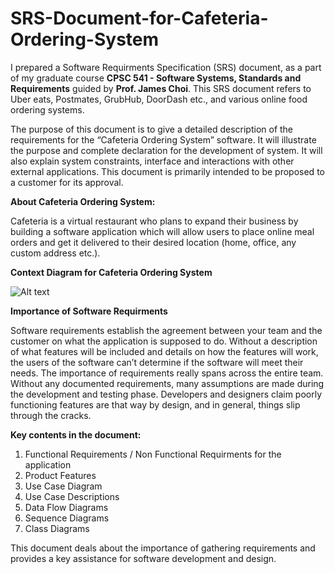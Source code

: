# SRS-Document-for-Cafeteria-Ordering-System

I prepared a Software Requirments Specification (SRS) document, as a part of my graduate course **CPSC 541 - Software Systems, Standards and Requirements** guided by **Prof. James Choi**. This SRS document refers to Uber eats, Postmates, GrubHub, DoorDash etc., and various online food ordering systems.

The purpose of this document is to give a detailed description of the requirements for the “Cafeteria Ordering System” software. It will illustrate the purpose and complete declaration for the development of system. It will also explain system constraints, interface and interactions with other external applications. This document is primarily intended to be proposed to a customer for its approval. 

**About Cafeteria Ordering System:**

Cafeteria is a virtual restaurant who plans to expand their business by building a software application which will allow users to place online meal orders and get it delivered to their desired location (home, office, any custom address etc.).

**Context Diagram for Cafeteria Ordering System**

![Alt text](https://raw.githubusercontent.com/deepu2010/SRS-Document-for-Cafeteria-Ordering-System/master/COS.JPG)

**Importance of Software Requirments**

Software requirements establish the agreement between your team and the customer on what the application is supposed to do. Without a description of what features will be included and details on how the features will work, the users of the software can’t determine if the software will meet their needs.
The importance of requirements really spans across the entire team. Without any documented requirements, many assumptions are made during the development and testing phase. Developers and designers claim poorly functioning features are that way by design, and in general, things slip through the cracks.


**Key contents in the document:**

1. Functional Requirements / Non Functional Requirments for the application
2. Product Features
3. Use Case Diagram
4. Use Case Descriptions
5. Data Flow Diagrams
6. Sequence Diagrams
7. Class Diagrams

This document deals about the importance of gathering requirements and provides a key assistance for software development and design.
